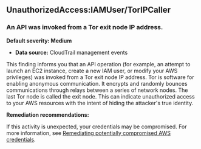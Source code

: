 UnauthorizedAccess:IAMUser/TorIPCaller
--------------------------------------

### An API was invoked from a Tor exit node IP address.

**Default severity: Medium**

* **Data source:** CloudTrail management events

This finding informs you that an API operation (for example, an attempt to launch an EC2 instance, create a new IAM user, or modify your AWS privileges) was invoked from a Tor exit node IP address. Tor is software for enabling anonymous communication. It encrypts and randomly bounces communications through relays between a series of network nodes. The last Tor node is called the exit node. This can indicate unauthorized access to your AWS resources with the intent of hiding the attacker's true identity.

**Remediation recommendations:**

If this activity is unexpected, your credentials may be compromised. For more information, see [Remediating potentially compromised AWS credentials](https://docs.aws.amazon.com/guardduty/latest/ug/compromised-creds.html).